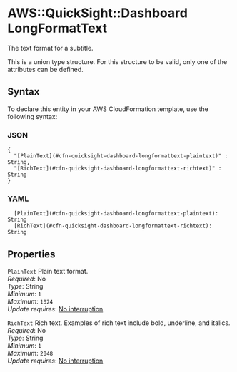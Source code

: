 # AWS::QuickSight::Dashboard LongFormatText<a name="aws-properties-quicksight-dashboard-longformattext"></a>

The text format for a subtitle\.

This is a union type structure\. For this structure to be valid, only one of the attributes can be defined\.

## Syntax<a name="aws-properties-quicksight-dashboard-longformattext-syntax"></a>

To declare this entity in your AWS CloudFormation template, use the following syntax:

### JSON<a name="aws-properties-quicksight-dashboard-longformattext-syntax.json"></a>

```
{
  "[PlainText](#cfn-quicksight-dashboard-longformattext-plaintext)" : String,
  "[RichText](#cfn-quicksight-dashboard-longformattext-richtext)" : String
}
```

### YAML<a name="aws-properties-quicksight-dashboard-longformattext-syntax.yaml"></a>

```
  [PlainText](#cfn-quicksight-dashboard-longformattext-plaintext): String
  [RichText](#cfn-quicksight-dashboard-longformattext-richtext): String
```

## Properties<a name="aws-properties-quicksight-dashboard-longformattext-properties"></a>

`PlainText`  <a name="cfn-quicksight-dashboard-longformattext-plaintext"></a>
Plain text format\.  
*Required*: No  
*Type*: String  
*Minimum*: `1`  
*Maximum*: `1024`  
*Update requires*: [No interruption](https://docs.aws.amazon.com/AWSCloudFormation/latest/UserGuide/using-cfn-updating-stacks-update-behaviors.html#update-no-interrupt)

`RichText`  <a name="cfn-quicksight-dashboard-longformattext-richtext"></a>
Rich text\. Examples of rich text include bold, underline, and italics\.  
*Required*: No  
*Type*: String  
*Minimum*: `1`  
*Maximum*: `2048`  
*Update requires*: [No interruption](https://docs.aws.amazon.com/AWSCloudFormation/latest/UserGuide/using-cfn-updating-stacks-update-behaviors.html#update-no-interrupt)